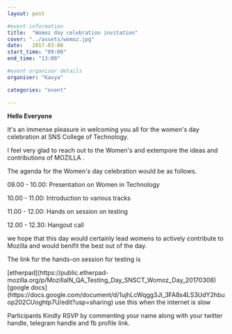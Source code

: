 ```yaml
---
layout: post

#event information
title:  "Womoz day celebration invitation"
cover: "../assets/womoz.jpg"
date:   2017-03-08
start_time: "09:00"
end_time: "13:00"

#event organiser details
organiser: "Kavya"

categories: "event"

---
```


**Hello Everyone**

<p>It's an immense pleasure in welcoming you all for the women's day celebration at SNS College of Technology.</p>

<p>I feel very glad to reach out to the Women's and extempore the ideas and contributions of MOZILLA .</p>

<p>The agenda for the Women's day celebration would be as follows.</p>

<p>09.00 - 10.00: Presentation on Women in Technology</p>
<p>10.00 - 11.00:  Introduction to various tracks</p>
<p>11.00 - 12.00: Hands on session on testing</p>
<p>12.00 - 12.30: Hangout call</p>

<p>we hope that this day would certainly lead womens to actively contribute to Mozilla and would benifit the best out of the day.</p>

<p>The link for the hands-on session for testing is </p>
[etherpad](https://public.etherpad-mozilla.org/p/MozillaIN_QA_Testing_Day_SNSCT_Womoz_Day_20170308)  
[google docs](https://docs.google.com/document/d/1ujhLcWqgg3Jl_3FA8s4LS3UdY2hbuop202CUoghtp7U/edit?usp=sharing) use this when the internet is slow 

<p>Participants Kindly RSVP by commenting your name along with your twitter handle, telegram handle and fb profile link.</p>
